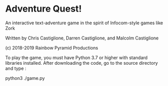 # Adventure Quest!
An interactive text-adventure game in the spirit of Infocom-style games like Zork  

Written by Chris Castiglione, Darren Castiglione, and Malcolm Castiglione

(c) 2018-2019 Rainbow Pyramid Productions

To play the game, you must have Python 3.7 or higher with standard libraries installed.  After downloading the code,
go to the source directory and type :  

python3 ./game.py